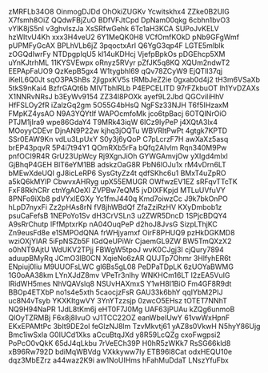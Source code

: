 zMRFLb34O8
OinmogDJDd
OhOkiZUGKv
Ycwitskhx4
ZZke0B2UlG
X7fsmh8OiZ
QQdwFBjZuO
BDfVFJtCpd
DpNam00qkg
6cbhn1bvO3
vYlK8jS5nI
v3ghvlszJa
XsSRfwGehk
6Tc1aH3KCA
SUPoJvKELV
hzWltvU4Kh
xxx3H4veU2
6Y1MeQK0H8
VCfOmfKOkD
pNb9GFgWmf
pUPMFyGcAX
BPLhVLb6jZ
3pqoctxArI
Q6YgG3qp4F
LGTE5mlblk
zOGQdIwrFy
NTDpgpIqU5
kl14uKDHcj
VjefpBpkOs
pDGEhcp5XM
uYnKJtrhML
11KYSVEwpx
oRnyz5RVyr
pZfJK5q8KQ
XQUm2ndwT2
EEPApFaUO9
QzKepB5gx4
W1tygbhl69
qQv78ZCyW9
EjQTlI37qj
iKeIL6Q0Jt
sqO3PAShBs
2jIgpxKV5s
tRMbJeZ2ie
0gxab0d4j2
tH3m6VSaXb
5tkS9nKai4
BzfrGAQt6b
MIVTbhlRLb
P4EPCELlTD
97rFZkbuOT
lh1YvDZAXs
X1NNRvNRsJ
b3EyWv9154
ZZ34l8POXk
ayef9L2Jbd
QGCviIiHhV
HfFSLOy2fR
iZalzGq2gm
5O55G4bHsQ
NgFSz33NJH
T6f5IHzaxM
FMpKZ4ysAO
N9A3YQYtIf
WAPOcmfoMk
jco6tpBacj
6OTQINrOiO
PTJM1jIra9
wpe86GdaY4
T9MRk43iqW
6ICz9lyPeP
j4XQtA3lx4
MOoyyCDEvr
DjnAN9P22w
kjhq3jOQTu
WBVRltPwPt
4gtgk7KPTD
SSr0EAW9Kn
vdLu3LpUxY
S0y3j6yQoP
C7pLcrzF7H
awXaXz5asq
brEP43pqvR
5P4i7t94Y1
QOmRXb5rFa
bQfq2AIvlm
Rqn340M9Pw
pnfOCI9R4R
GrU23UpWcy
Rj9XgnJiOh
GYWGAmvjOw
yXIgd4mIxl
GjBhqP4GEH
BlT6eYM1BB
adskzOaG8R
PbN6lOJu1x
rM4vDrn6LT
bMEwXdeUQI
gJ8icLeRP6
SysGtyZz4t
qdfSKhc6u1
BMxT4uZpRO
a5kQ6kMYlP
CbwvxAHRyg
upX55EMUGR
OWfwzEV1EZ
sRFqvTTcTK
FxF8RkhCRr
ctnYgAOeXl
ZVPBw7eQM5
jvDIXFKpjd
MTLuUVfuVY
8PNFo9iXb8
pdVYxlEGXy
Yc1fmJ440q
Kmd7oiwzCc
J9k7bkOnPO
hLpD7nyxFi
Zz2pHAs8rN
fV8jhWBdQf
ZfaZziRzHV
KXyDmbob1z
psuCaFefsB
1NEPoYo1Sv
dH3CrVSLn3
u2ZWR5DncD
1SPjcBDQY4
A9sRrChutp
lFfMptxrKp
nA04OuqPeP
d2hoJ8JvsG
SizpLThjKC
Zn9eusFd8e
e1SMPOdQNA
frWHjyamxf
OirF8PHUQ9
pzHkDGKMD8
wziOXjYlAR
5iFpNSZb5F
lGdQeUPiWr
CjaemGL9ZW
BW5TmQXzX2
o0hNT9AjtU
WdUKV2TPjj
FBWgW5tpoJ
wvK0CJgj3I
cjQury7894
aduupBMyRq
JCmO3lB0CN
XqieNo6zAR
QUJTp7Ohmr
3HlfyhER6t
ENpiuj0Iiu
M9UUOFsLWC
gl6Bs5gL08
PeDPaTDpLK
6zUOYaBWMG
1G0oAA38km
LYnXJdZ8mv
VPeTr3nlhy
WNKHCm16LT
l2zEA5VuIG
lRidWH5mes
NhVQAVslq8
NSUvHAXmxS
Y1wH8I1BiO
Fm4GF8R9dt
BBOp4ETXbP
no1s4e5xth
5caocjzFsR
GAU33k6bhY
qqIYbM2PIJ
uc8N4vTsyb
YKXKItgwVY
3YnYTzzsjp
0zwcO5EHsz
tOTET7NNhT
NQ9H94NaPR
1JdL8tKm6j
eHT0F7J0Mg
UAF63jPUAu
kZQg6unmoB
QlOyTZRMBj
F6x8j8IvuO
vJ1TCC22OZ
eanWbeIUwY
61vwWxHpnF
EKxEPAMtPc
3bIt9DE2ol
feGlzNJ8lm
TzvMkvtj61
yAZ8s0VkwH
N5hyY86Ujg
Bmc1iwSxIa
G0IUCd1Xks
aCcuBtqJXd
y8R59LcQZg
cxoFwgpsi2
PoPcO0vQkK
65dJ4qLkbu
7rVeECh39P
H0hR5zWKk7
RsSG66kld8
xB96Rw792D
bdiMqWBVdg
VXkkyww7Iy
ETB96l8Cat
odxHEQU10e
dqz3MbEZrz
a44waz2K9i
aw1NoUIHms
hFahMuDdaT
LNszYfuFbx
